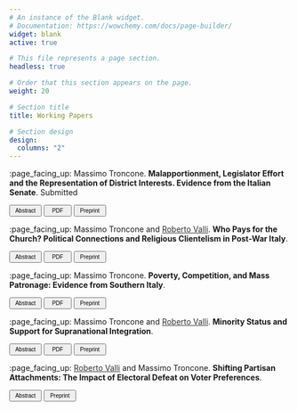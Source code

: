 ```yaml
---
# An instance of the Blank widget.
# Documentation: https://wowchemy.com/docs/page-builder/
widget: blank
active: true

# This file represents a page section.
headless: true

# Order that this section appears on the page.
weight: 20

# Section title
title: Working Papers

# Section design
design:
  columns: "2"
---
```


<p style="margin-bottom:0;">
:page_facing_up: Massimo Troncone. <b> Malapportionment, Legislator Effort and the Representation of District Interests. Evidence from the Italian Senate</b>. Submitted
</p> 
<p>
<link rel="stylesheet" href="https://cdnjs.cloudflare.com/ajax/libs/font-awesome/4.7.0/css/font-awesome.min.css">
<button class="btn btn-outline-primary my-1 mr-1 btn-sm" style="font-size:10px;height:21px;width:58px" onclick="myFunction1()"> Abstract
</button>
<button class="btn btn-outline-primary my-1 mr-1 btn-sm" onclick="window.open('https://www.dropbox.com/scl/fi/yp000y5suek0lfs7zgk5c/troncone_malapp_ita.pdf?rlkey=ss2jqm0es9hw095ss23nmgt7t&dl=0', '_blank');" style="font-size:10px;height:21px;width:50px" type="button"><i class="fa fa-download" aria-hidden="true"></i> PDF</button>
<button class="btn btn-outline-primary my-1 mr-1 btn-sm" onclick="window.open('https://osf.io/preprints/osf/3s2x9', '_blank');" style="font-size:10px;height:21px;width:58px" type="button">Preprint</button>


<div id="myDIV" style="display: none;"><p>This paper studies the effect of malapportionment on policymaking. I argue that in malapportioned chambers, policymaking is biased in favor of overrepresented districts via a mechanical and a behavioral effect. Using data on the Italian Senate and a regression discontinuity design, I first show that multi-tier electoral systems can cause malapportionment by allowing districts with similar population sizes to elect different numbers of legislators. I then demonstrate that the local interests of overrepresented districts receive disproportionately greater attention in bill sponsorship. The effect is driven not only by the election of the additional legislator but also by the increased activism of legislators from overrepresented districts. Both geographically targeted and sectoral bills contribute to this bias. The results demonstrate the political consequences of unequal geographic representation.
</p></div>

<script>
function myFunction1() {
      var x = document.getElementById("myDIV");
      if (x.style.display === "none") {
        x.style.display = "block";
      } else {
        x.style.display = "none";
      }
    }
</script>

</p>

<p style="margin-bottom:0;">
:page_facing_up: Massimo Troncone and <a style="color:#323232" href="https://www.robertovalli.com/"> Roberto Valli</a>. <b> Who Pays for the Church? Political Connections and Religious Clientelism in Post-War Italy</b>. 
</p> 
<p>
<link rel="stylesheet" href="https://cdnjs.cloudflare.com/ajax/libs/font-awesome/4.7.0/css/font-awesome.min.css">
<button class="btn btn-outline-primary my-1 mr-1 btn-sm" style="font-size:10px;height:21px;width:58px" onclick="myFunction2()"> Abstract
</button>
<button class="btn btn-outline-primary my-1 mr-1 btn-sm" onclick="window.open('https://www.dropbox.com/scl/fi/zqahb44zuk1e96awb6j1p/troncone_valli_churches.pdf?rlkey=3f8hcgxfm9zd2z6udq69kgk6b&st=9sp5o48f&dl=0', '_blank');" style="font-size:10px;height:21px;width:50px" type="button"><i class="fa fa-download" aria-hidden="true"></i> PDF</button>
<button class="btn btn-outline-primary my-1 mr-1 btn-sm" onclick="window.open('https://osf.io/preprints/osf/nsyc3', '_blank');" style="font-size:10px;height:21px;width:58px" type="button">Preprint</button>


<div id="myDIV2" style="display: none;"><p>Religious leaders wield significant electoral influence over their followers. In a clientelistic setting, politicians may seek to secure this influence by offering material benefits. To test this argument, we combine newly georeferenced information on the renovation history of Italian Catholic churches with a dataset of connections between Christian democratic politicians and Italian Catholic bishops. Leveraging the start of a connection with a difference-in-differences approach, we find that investments into church renovations increase when municipalities are represented by a politician with a personal connection to the sitting bishop. Additional analyses reveal that church investments increase only when bishops can plausibly mobilize support in favor of the connected politicians, and in places where Christian democrats are losing support. The findings shed new light on the individualistic strategies and motivations of elected politicians in influencing religious leaders.
</p></div>

<script>
function myFunction2() {
      var x = document.getElementById("myDIV2");
      if (x.style.display === "none") {
        x.style.display = "block";
      } else {
        x.style.display = "none";
      }
    }
</script>

</p>

<p style="margin-bottom:0;">
:page_facing_up: Massimo Troncone. <b> Poverty, Competition, and Mass Patronage: Evidence from Southern Italy</b>. 
</p> 
<p>
<link rel="stylesheet" href="https://cdnjs.cloudflare.com/ajax/libs/font-awesome/4.7.0/css/font-awesome.min.css">
<button class="btn btn-outline-primary my-1 mr-1 btn-sm" style="font-size:10px;height:21px;width:58px" onclick="myFunction3()"> Abstract
</button>
<button class="btn btn-outline-primary my-1 mr-1 btn-sm" onclick="window.open('https://www.dropbox.com/scl/fi/827p384ifb3b6un3xjs7p/casmez_ita.pdf?rlkey=vfh9ytp51o0eau2b6zxx5c6bi&st=dxm5ypdb&dl=0', '_blank');" style="font-size:10px;height:21px;width:50px" type="button"><i class="fa fa-download" aria-hidden="true"></i> PDF</button>
<button class="btn btn-outline-primary my-1 mr-1 btn-sm" onclick="window.open('https://osf.io/preprints/osf/rgz9t', '_blank');" style="font-size:10px;height:21px;width:58px" type="button">Preprint</button>


<div id="myDIV3" style="display: none;"><p>This article argues that in a context of widespread clientelism and poverty, local public goods provision is a tool for mass patronage. Clientelistic incumbents under threat entice economically vulnerable voters into supporting the regime by creating jobs in the construction sector through infrastructural investments. The theory is tested using data on public works projects funded by the Cassa del Mezzogiorno, a massive place-based policy for the development of Southern Italy introduced after WWII. Empirically, I exploit within-politician shocks in competition induced by the electoral rule of the post-war Italian Senate. The results reveal that public works investments increase when Christian democratic senators are threatened in their own districts by the election of a communist senator, that this effect is particularly strong in areas characterized by low levels of employment, and that this distribution generates electoral returns.
</p></div>

<script>
function myFunction3() {
      var x = document.getElementById("myDIV3");
      if (x.style.display === "none") {
        x.style.display = "block";
      } else {
        x.style.display = "none";
      }
    }
</script>

</p>

<p style="margin-bottom:0;">
:page_facing_up: Massimo Troncone and <a style="color:#323232" href="https://www.robertovalli.com/"> Roberto Valli</a>. <b> Minority Status and Support for Supranational Integration</b>. 
</p> 
<p>
<link rel="stylesheet" href="https://cdnjs.cloudflare.com/ajax/libs/font-awesome/4.7.0/css/font-awesome.min.css">
<button class="btn btn-outline-primary my-1 mr-1 btn-sm" style="font-size:10px;height:21px;width:58px" onclick="myFunction4()"> Abstract
</button>
<button class="btn btn-outline-primary my-1 mr-1 btn-sm" onclick="window.open('https://www.dropbox.com/scl/fi/kdmo0gnguq2qutzn3x20o/troncone_valli_minority_eu.pdf?rlkey=e11c0mihpb6zu23kzptgsrc0m&dl=0', '_blank');" style="font-size:10px;height:21px;width:50px" type="button"><i class="fa fa-download" aria-hidden="true"></i> PDF</button>
<button class="btn btn-outline-primary my-1 mr-1 btn-sm" onclick="window.open('https://osf.io/preprints/osf/3zhtg', '_blank');" style="font-size:10px;height:21px;width:58px" type="button">Preprint</button>


<div id="myDIV4" style="display: none;"><p>This article proposes a novel theory of minority status and support for supranational integration. We argue that the gap in status and opportunities between majority and minority
individuals affects the evaluation of international institutions. Individuals whose socioeconomic status and opportunities are restricted because of minority traits are more dissatisfied
with national institutions and more favorable toward supranational integration than their
majority counterparts. We test our theory on the European Union, the most advanced case
of regional integration. Using different operationalizations of minority status and an exact
matching strategy we demonstrate a robust positive association between minority status and
support for supranational integration. Testing the mechanisms, we present evidence that integration in the host country and discrimination drive these effects.
</p></div>

<script>
function myFunction4() {
      var x = document.getElementById("myDIV4");
      if (x.style.display === "none") {
        x.style.display = "block";
      } else {
        x.style.display = "none";
      }
    }
</script>

</p>

<p style="margin-bottom:0;">
:page_facing_up: <a style="color:#323232" href="https://www.robertovalli.com/"> Roberto Valli</a> and Massimo Troncone. <b> Shifting Partisan Attachments: The Impact of Electoral Defeat on Voter Preferences</b>. 
</p> 
<p>
<link rel="stylesheet" href="https://cdnjs.cloudflare.com/ajax/libs/font-awesome/4.7.0/css/font-awesome.min.css">
<button class="btn btn-outline-primary my-1 mr-1 btn-sm" style="font-size:10px;height:21px;width:58px" onclick="myFunction5()"> Abstract
</button>
<button class="btn btn-outline-primary my-1 mr-1 btn-sm" onclick="window.open('https://osf.io/preprints/osf/rz4tu', '_blank');" style="font-size:10px;height:21px;width:58px" type="button">Preprint</button>


<div id="myDIV5" style="display: none;"><p>Previous research on party preferences has assumed that individual partisanship is unaffected by electoral outcomes, focusing instead on its pre-electoral dynamics. Our research note challenges this assumption by demonstrating that electoral outcomes can cause significant partisan shifts among voters. We argue that electoral losers are more likely to distance themselves from unsuccessful parties, while winners remain safely attached to the bandwagon. To demonstrate this, we first use household panel surveys from four European countries to establish that voters who supported declining parties are more likely to change party support in favor of gaining parties. Second, we show that individual-level partisan changes aggregate to meaningful public opinion shifts at the national level. To this purpose, we leverage monthly opinion polls for political parties across 17 European democracies and find that declining parties lose support among the electorate. Our results highlight a new dimension of post-electoral politics with implications for empirical research.
</p></div>

<script>
function myFunction5() {
      var x = document.getElementById("myDIV5");
      if (x.style.display === "none") {
        x.style.display = "block";
      } else {
        x.style.display = "none";
      }
    }
</script>
